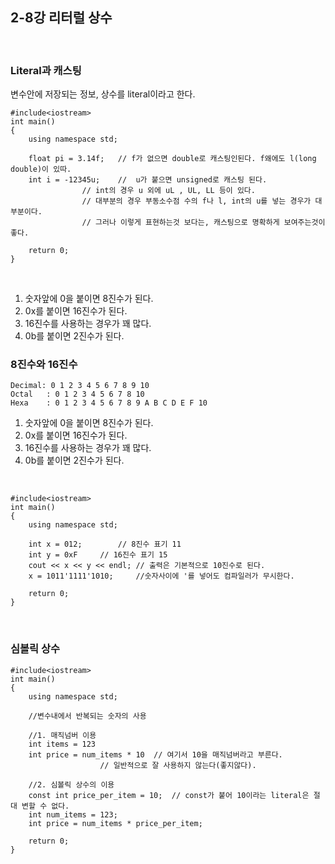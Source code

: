 ## 2-8강 리터럴 상수

<br>

### Literal과 캐스팅

변수안에 저장되는 정보, 상수를 literal이라고 한다.

	#include<iostream>
	int main()
	{
		using namespace std;

		float pi = 3.14f;	// f가 없으면 double로 캐스팅인된다. f왜에도 l(long double)이 있따.
		int i = -12345u;	//  u가 붙으면 unsigned로 캐스팅 된다.
					// int의 경우 u 외에 uL , UL, LL 등이 있다.
					// 대부분의 경우 부동소수점 수의 f나 l, int의 u를 넣는 경우가 대부분이다.
					// 그러나 이렇게 표현하는것 보다는, 캐스팅으로 명확하게 보여주는것이 좋다.
		
		return 0;
	}

<br>


1. 숫자앞에 0을 붙이면 8진수가 된다. 
2. 0x를 붙이면 16진수가 된다.
3. 16진수를 사용하는 경우가 꽤 많다.
4. 0b를 붙이면 2진수가 된다.
### 8진수와 16진수
	Decimal: 0 1 2 3 4 5 6 7 8 9 10
	Octal   : 0 1 2 3 4 5 6 7 8 10
	Hexa    : 0 1 2 3 4 5 6 7 8 9 A B C D E F 10


1. 숫자앞에 0을 붙이면 8진수가 된다. 
2. 0x를 붙이면 16진수가 된다.
3. 16진수를 사용하는 경우가 꽤 많다.
4. 0b를 붙이면 2진수가 된다.	

<br>

	#include<iostream>
	int main()
	{
		using namespace std;

		int x = 012;		// 8진수 표기 11
		int y = 0xF		// 16진수 표기 15
		cout << x << y << endl; // 출력은 기본적으로 10진수로 된다.
		x = 1011'1111'1010; 	//숫자사이에 '를 넣어도 컴파일러가 무시한다.
	
		return 0;
	}

<br>

### 심볼릭 상수	
	#include<iostream>
	int main()
	{
		using namespace std;

		//변수내에서 반복되는 숫자의 사용

		//1. 매직넘버 이용
		int items = 123
		int price = num_items * 10 	// 여기서 10을 매직넘버라고 부른다.
						// 일반적으로 잘 사용하지 않는다(좋지않다).

		//2. 심볼릭 상수의 이용
		const int price_per_item = 10;  // const가 붙어 10이라는 literal은 절대 변할 수 없다.
		int num_items = 123;
		int price = num_items * price_per_item;

		return 0;
	}
